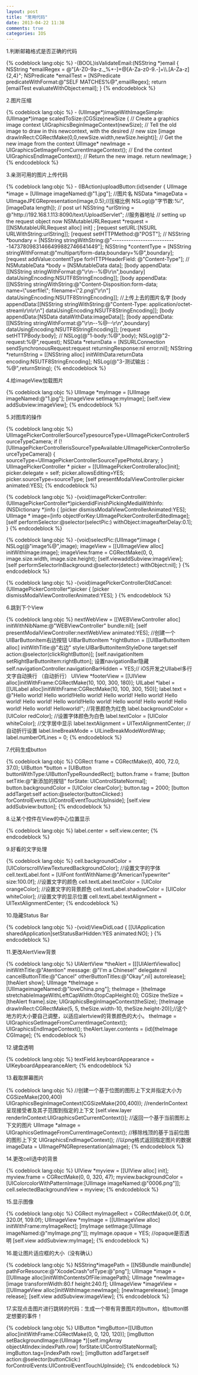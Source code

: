 ```yaml
---
layout: post
title: "常用代码"
date: 2013-04-22 11:38
comments: true
categories: IOS
---
```

<p>1.判断邮箱格式是否正确的代码</p>
{% codeblock lang:objc %}
-(BOOL)isValidateEmail:(NSString *)email
{
  NSString *emailRegex = @"[A-Z0-9a-z._%+-]+@[A-Za-z0-9.-]+\\.[A-Za-z]{2,4}";
  NSPredicate *emailTest = [NSPredicate predicateWithFormat:@"SELF MATCHES%@",emailRegex];
  return [emailTest evaluateWithObject:email];
}
{% endcodeblock %}

<p>2.图片压缩</p>
{% codeblock lang:objc %}
- (UIImage*)imageWithImageSimple:(UIImage*)image scaledToSize:(CGSize)newSize
{
// Create a graphics image context
   UIGraphicsBeginImageContext(newSize);
// Tell the old image to draw in this newcontext, with the desired
// new size
   [image drawInRect:CGRectMake(0,0,newSize.width,newSize.height)];
// Get the new image from the context
   UIImage* newImage = UIGraphicsGetImageFromCurrentImageContext();
// End the context
   UIGraphicsEndImageContext();
// Return the new image.
   return newImage;
}
{% endcodeblock %}

<p>3.亲测可用的图片上传代码</p>
{% codeblock lang:objc %}
- (IBAction)uploadButton:(id)sender 
{
   UIImage *image = [UIImage imageNamed:@"1.jpg"]; //图片名
   NSData *imageData = UIImageJPEGRepresentation(image,0.5);//压缩比例
   NSLog(@"字节数:%i",[imageData length]);
// post url
   NSString *urlString = @"http://192.168.1.113:8090/text/UploadServlet";
//服务器地址
// setting up the request object now
   NSMutableURLRequest *request = [[NSMutableURLRequest alloc] init] ;
   [request setURL:[NSURL URLWithString:urlString]];
   [request setHTTPMethod:@"POST"];
//
   NSString *boundary = [NSString stringWithString:@"---------------------------14737809831466499882746641449"];
   NSString *contentType = [NSString stringWithFormat:@"multipart/form-data;boundary=%@",boundary];
   [request addValue:contentType forHTTPHeaderField: @"Content-Type"];
//
   NSMutableData *body = [NSMutableData data];
   [body appendData:[[NSString stringWithFormat:@"\r\n--%@\r\n",boundary] dataUsingEncoding:NSUTF8StringEncoding]];
   [body appendData:[[NSString stringWithString:@"Content-Disposition:form-data; name=\"userfile\"; filename=\"2.png\"\r\n"] dataUsingEncoding:NSUTF8StringEncoding]]; //上传上去的图片名字
   [body appendData:[[NSString stringWithString:@"Content-Type: application/octet-stream\r\n\r\n"] dataUsingEncoding:NSUTF8StringEncoding]];
   [body appendData:[NSData dataWithData:imageData]];
   [body appendData:[[NSString stringWithFormat:@"\r\n--%@--\r\n",boundary] dataUsingEncoding:NSUTF8StringEncoding]];
   [request setHTTPBody:body];
// NSLog(@"1-body:%@",body);
   NSLog(@"2-request:%@",request);
   NSData *returnData = [NSURLConnection sendSynchronousRequest:request returningResponse:nil error:nil];
   NSString *returnString = [[NSString alloc] initWithData:returnData encoding:NSUTF8StringEncoding];
   NSLog(@"3-测试输出：%@",returnString);
{% endcodeblock %}

<!--more-->

<p>4.给imageView加载图片</p>
{% codeblock lang:objc %}
UIImage *myImage = [UIImage imageNamed:@"1.jpg"];
[imageView setImage:myImage];
[self.view addSubview:imageView];
{% endcodeblock %}

<p>5.对图库的操作</p>
{% codeblock lang:objc %}
UIImagePickerControllerSourceTypesourceType=UIImagePickerControllerSourceTypeCamera;
if (![UIImagePickerControllerisSourceTypeAvailable:UIImagePickerControllerSourceTypeCamera]) 
{
sourceType=UIImagePickerControllerSourceTypePhotoLibrary;
}
UIImagePickerController * picker = [[UIImagePickerControlleralloc]init];
picker.delegate = self;
picker.allowsEditing=YES;
picker.sourceType=sourceType;
[self presentModalViewController:picker animated:YES];
{% endcodeblock %}

{% codeblock lang:objc %}
-(void)imagePickerController:(UIImagePickerController*)pickerdidFinishPickingMediaWithInfo:(NSDictionary *)info
{
 [picker dismissModalViewControllerAnimated:YES];
 UIImage * image=[info objectForKey:UIImagePickerControllerEditedImage];
 [self performSelector:@selector(selectPic:) withObject:imageafterDelay:0.1];
}
{% endcodeblock %}

{% codeblock lang:objc %}
-(void)selectPic:(UIImage*)image
{
   NSLog(@"image%@",image);
  imageView = [[UIImageView alloc] initWithImage:image];
  imageView.frame = CGRectMake(0, 0, image.size.width, image.size.height);
  [self.viewaddSubview:imageView];
  [self performSelectorInBackground:@selector(detect:) withObject:nil];
}
{% endcodeblock %}


{% codeblock lang:objc %}
-(void)imagePickerControllerDIdCancel:(UIImagePickerController*)picker
{
  [picker dismissModalViewControllerAnimated:YES];
}
{% endcodeblock %}



<p>6.跳到下个View</p>
{% codeblock lang:objc %}
nextWebView = [[WEBViewController alloc] initWithNibName:@"WEBViewController" bundle:nil];
[self presentModalViewController:nextWebView animated:YES];
//创建一个UIBarButtonItem右边按钮
UIBarButtonItem *rightButton = [[UIBarButtonItem alloc] initWithTitle:@"右边" style:UIBarButtonItemStyleDone target:self action:@selector(clickRightButton)];
[self.navigationItem setRightBarButtonItem:rightButton];
设置navigationBar隐藏
self.navigationController.navigationBarHidden = YES;//
iOS开发之UIlabel多行文字自动换行 （自动折行）
UIView *footerView = [[UIView alloc]initWithFrame:CGRectMake(10, 100, 300, 180)];
UILabel *label = [[UILabel alloc]initWithFrame:CGRectMake(10, 100, 300, 150)];
label.text = @"Hello world! Hello world!Hello world! Hello world! Hello world! Hello world! Hello world! Hello world!Hello world! Hello world! Hello world! Hello world! Hello world! Helloworld!";
//背景颜色为红色
label.backgroundColor = [UIColor redColor];
//设置字体颜色为白色
label.textColor = [UIColor whiteColor];
//文字居中显示
label.textAlignment = UITextAlignmentCenter;
//自动折行设置
label.lineBreakMode = UILineBreakModeWordWrap;
label.numberOfLines = 0;
{% endcodeblock %}

<p>7.代码生成button</p>
{% codeblock lang:objc %}
CGRect frame = CGRectMake(0, 400, 72.0, 37.0);
UIButton *button = [UIButton buttonWithType:UIButtonTypeRoundedRect];
button.frame = frame;
[button setTitle:@"新添加的按钮" forState: UIControlStateNormal];
button.backgroundColor = [UIColor clearColor];
button.tag = 2000;
[button addTarget:self action:@selector(buttonClicked:) forControlEvents:UIControlEventTouchUpInside];
[self.view addSubview:button];
{% endcodeblock %}

<p>8.让某个控件在View的中心位置显示</p>
{% codeblock lang:objc %}
label.center = self.view.center;
{% endcodeblock %}

<p>9.好看的文字处理</p>
{% codeblock lang:objc %}
cell.backgroundColor = [UIColorscrollViewTexturedBackgroundColor];
//设置文字的字体
cell.textLabel.font = [UIFont fontWithName:@"AmericanTypewriter" size:100.0f];
//设置文字的颜色
cell.textLabel.textColor = [UIColor orangeColor];
//设置文字的背景颜色
cell.textLabel.shadowColor = [UIColor whiteColor];
//设置文字的显示位置
cell.textLabel.textAlignment = UITextAlignmentCenter;
{% endcodeblock %}

<p>10.隐藏Status Bar</p>
{% codeblock lang:objc %}
-(void)ViewDidLoad
{
  [[UIApplication sharedApplication]setStatusBarHidden:YES animated:NO];
}
{% endcodeblock %}

<p>11.更改AlertView背景</p>
{% codeblock lang:objc %}
UIAlertView *theAlert = [[[UIAlertViewalloc] initWithTitle:@"Atention"
message: @"I'm a Chinese!"
delegate:nil
cancelButtonTitle:@"Cancel"
otherButtonTitles:@"Okay",nil] autorelease];
[theAlert show];
UIImage *theImage = [UIImageimageNamed:@"loveChina.png"];
theImage = [theImage stretchableImageWithLeftCapWidth:0topCapHeight:0];
CGSize theSize = [theAlert frame].size;
UIGraphicsBeginImageContext(theSize);
[theImage drawInRect:CGRectMake(5, 5, theSize.width-10, theSize.height-20)];//这个地方的大小要自己调整，以适应alertview的背景颜色的大小。
theImage = UIGraphicsGetImageFromCurrentImageContext();
UIGraphicsEndImageContext();
theAlert.layer.contents = (id)[theImage CGImage];
{% endcodeblock %}

<p>12.键盘透明</p>
{% codeblock lang:objc %}
textField.keyboardAppearance = UIKeyboardAppearanceAlert;
{% endcodeblock %}

<p>13.截取屏幕图片</p>
{% codeblock lang:objc %}
//创建一个基于位图的图形上下文并指定大小为CGSizeMake(200,400)
UIGraphicsBeginImageContext(CGSizeMake(200,400));
//renderInContext 呈现接受者及其子范围到指定的上下文
[self.view.layer renderInContext:UIGraphicsGetCurrentContext()];
//返回一个基于当前图形上下文的图片
UIImage *aImage = UIGraphicsGetImageFromCurrentImageContext();
//移除栈顶的基于当前位图的图形上下文
UIGraphicsEndImageContext();
//以png格式返回指定图片的数据
imageData = UIImagePNGRepresentation(aImage);
{% endcodeblock %}

<p>14.更改cell选中的背景</p>
{% codeblock lang:objc %}
UIView *myview = [[UIView alloc] init];
myview.frame = CGRectMake(0, 0, 320, 47);
myview.backgroundColor = [UIColorcolorWithPatternImage:[UIImage imageNamed:@"0006.png"]];
cell.selectedBackgroundView = myview;
{% endcodeblock %}

<p>15.显示图像</p>
{% codeblock lang:objc %}
CGRect myImageRect = CGRectMake(0.0f, 0.0f, 320.0f, 109.0f);
UIImageView *myImage = [[UIImageView alloc] initWithFrame:myImageRect];
[myImage setImage:[UIImage imageNamed:@"myImage.png"]];
myImage.opaque = YES; //opaque是否透明
[self.view addSubview:myImage];
{% endcodeblock %}

<p>16.能让图片适应框的大小（没有确认）</p>
{% codeblock lang:objc %}
NSString*imagePath = [[NSBundle mainBundle] pathForResource:@"XcodeCrash"ofType:@"png"];
UIImage *image = [[UIImage alloc]initWithContentsOfFile:imagePath];
UIImage *newImage= [image transformWidth:80.f height:240.f];
UIImageView *imageView = [[UIImageView alloc]initWithImage:newImage];
[newImagerelease];
[image release];
[self.view addSubview:imageView];
{% endcodeblock %}

<p>17.实现点击图片进行跳转的代码：生成一个带有背景图片的button，给button绑定想要的事件！</p>
{% codeblock lang:objc %}
UIButton *imgButton=[[UIButton alloc]initWithFrame:CGRectMake(0, 0, 120, 120)];
[imgButton setBackgroundImage:(UIImage *)[self.imgArray objectAtIndex:indexPath.row] forState:UIControlStateNormal];
imgButton.tag=[indexPath row];
[imgButton addTarget:self action:@selector(buttonClick:) forControlEvents:UIControlEventTouchUpInside];
{% endcodeblock %}
